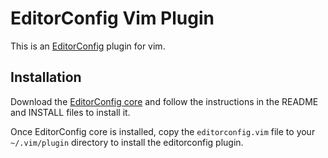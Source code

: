 # EditorConfig Vim Plugin

This is an [EditorConfig][] plugin for vim.

## Installation

Download the [EditorConfig core][] and follow the instructions in the README
and INSTALL files to install it.

Once EditorConfig core is installed, copy the `editorconfig.vim` file to your
`~/.vim/plugin` directory to install the editorconfig plugin.

[EditorConfig]: http://editorconfig.github.com/
[EditorConfig core]: https://github.com/editorconfig/editorconfig
